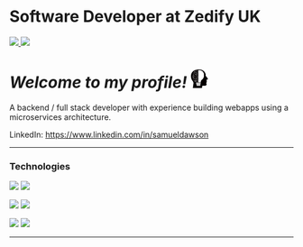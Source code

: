 # Software Developer at Zedify UK  

<a href="https://github.com/anuraghazra/github-readme-stats">
  <img src="https://github-readme-stats.vercel.app/api?username=Verano-20&hide=contribs&count_private=true&show_icons=true&theme=slateorange" height="150px" />
</a>
<a href="https://github.com/anuraghazra/github-readme-stats">  
  <img src="https://github-readme-stats.vercel.app/api/top-langs/?username=Verano-20&layout=compact&theme=slateorange" height="150px" />
</a>

# *Welcome to my profile!* <img src="https://github.com/Verano-20/Verano-20/blob/master/profile.png" alt="profile icon" width="30px" />

A backend / full stack developer with experience building webapps using a microservices architecture.

LinkedIn: https://www.linkedin.com/in/samueldawson

<hr>

### Technologies
<img src="https://img.shields.io/badge/-Java-ED8B00?style=plastic&logo=java&logoWidth=20"/> <img src="https://img.shields.io/badge/-Spring-6DB33F?style=plastic&logo=spring&logoWidth=20&logoColor=white"/> 

<img src="https://img.shields.io/badge/-JavaScript-F7DF1E?style=plastic&logo=javascript&logoWidth=20&logoColor=black"/> <img src="https://img.shields.io/badge/-Vue.js-35495E?style=plastic&logo=vue&logoWidth=20&logoColor=4FC08D"/> 

<img src="https://img.shields.io/badge/-MySQL-00000F?style=plastic&logo=mysql&logoWidth=20&logoColor=white"/>

<img src="https://img.shields.io/badge/Bitbucket-0747a6?style=plastic&logo=bitbucket&logoWidth=20&logoColor=white"/>

<hr>
